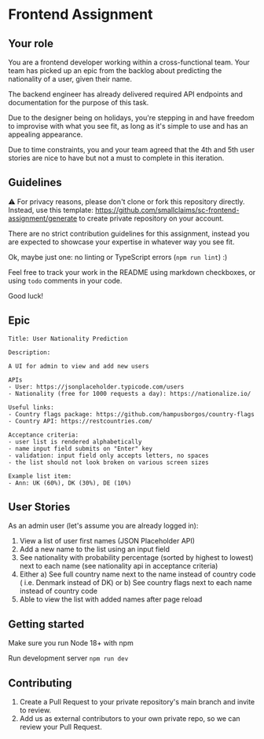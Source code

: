 # Frontend Assignment

## Your role

You are a frontend developer working within a cross-functional team. Your team
has picked up an epic from the backlog about predicting the nationality of a
user, given their name.

The backend engineer has already delivered required API endpoints and
documentation for the purpose of this task.

Due to the designer being on holidays, you're stepping in and have freedom to
improvise with what you see fit, as long as it's simple to use and has an
appealing appearance.

Due to time constraints, you and your team agreed that the 4th and 5th user
stories are nice to have but not a must to complete in this iteration.

## Guidelines

⚠️ For privacy reasons, please don't clone or fork this repository directly.
Instead, use this template:
https://github.com/smallclaims/sc-frontend-assignment/generate to create private
repository on your account.

There are no strict contribution guidelines for this assignment, instead you are
expected to showcase your expertise in whatever way you see fit.

Ok, maybe just one: no linting or TypeScript errors (`npm run lint`) :)

Feel free to track your work in the README using markdown checkboxes, or using
`todo` comments in your code.

Good luck!

## Epic

```
Title: User Nationality Prediction

Description:

A UI for admin to view and add new users 

APIs
- User: https://jsonplaceholder.typicode.com/users
- Nationality (free for 1000 requests a day): https://nationalize.io/

Useful links:
- Country flags package: https://github.com/hampusborgos/country-flags
- Country API: https://restcountries.com/

Acceptance criteria:
- user list is rendered alphabetically
- name input field submits on "Enter" key
- validation: input field only accepts letters, no spaces
- the list should not look broken on various screen sizes

Example list item:
- Ann: UK (60%), DK (30%), DE (10%)
```

## User Stories

As an admin user (let's assume you are already logged in):

1. View a list of user first names (JSON Placeholder API)
2. Add a new name to the list using an input field
3. See nationality with probability percentage (sorted by highest to lowest)
   next to each name (see nationality api in acceptance criteria)
4. Either a) See full country name next to the name instead of country code (
   i.e. Denmark instead of DK) or b) See country flags next to each name instead
   of country code
5. Able to view the list with added names after page reload

## Getting started

Make sure you run Node 18+ with npm

Run development server
`npm run dev`

## Contributing

1. Create a Pull Request to your private repository's main branch and invite to
   review.
2. Add us as external contributors to your own private repo, so we can review
   your Pull Request.

